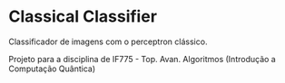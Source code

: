 # Classical Classifier

Classificador de imagens com o perceptron clássico.

Projeto para a disciplina de IF775 - Top. Avan. Algoritmos (Introdução a Computação Quântica)

